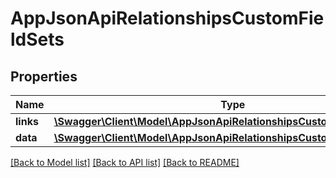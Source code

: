 # AppJsonApiRelationshipsCustomFieldSets

## Properties
Name | Type | Description | Notes
------------ | ------------- | ------------- | -------------
**links** | [**\Swagger\Client\Model\AppJsonApiRelationshipsCustomFieldSetsLinks**](AppJsonApiRelationshipsCustomFieldSetsLinks.md) |  | [optional] 
**data** | [**\Swagger\Client\Model\AppJsonApiRelationshipsCustomFieldSetsData[]**](AppJsonApiRelationshipsCustomFieldSetsData.md) |  | [optional] 

[[Back to Model list]](../../README.md#documentation-for-models) [[Back to API list]](../../README.md#documentation-for-api-endpoints) [[Back to README]](../../README.md)

